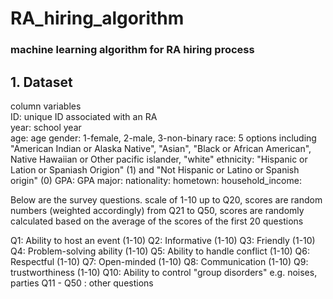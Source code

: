 # RA_hiring_algorithm
### machine learning algorithm for RA hiring process

## 1. Dataset 
column variables </br>
ID: unique ID associated with an RA </br>
year: school year  </br>
age: age
gender: 1-female, 2-male, 3-non-binary
race: 5 options including "American Indian or Alaska Native", "Asian", "Black or African American", Native Hawaiian or Other pacific islander, "white"
ethnicity: "Hispanic or Lation or Spaniash Origion" (1) and "Not Hispanic or Latino or Spanish origin" (0)
GPA: GPA
major: 
nationality: 
hometown:
household_income: 


Below are the survey questions. scale of 1-10
up to Q20, scores are random numbers (weighted accordingly)
from Q21 to Q50, scores are randomly calculated based on the average of the scores of the first 20 questions

Q1: Ability to host an event (1-10) 
Q2: Informative (1-10) 
Q3: Friendly (1-10) 
Q4: Problem-solving ability (1-10) 
Q5: Ability to handle conflict (1-10) 
Q6: Respectful (1-10) 
Q7: Open-minded (1-10) 
Q8: Communication (1-10) 
Q9: trustworthiness (1-10) 
Q10: Ability to control "group disorders" e.g. noises, parties
Q11 - Q50 : other questions

</br>
